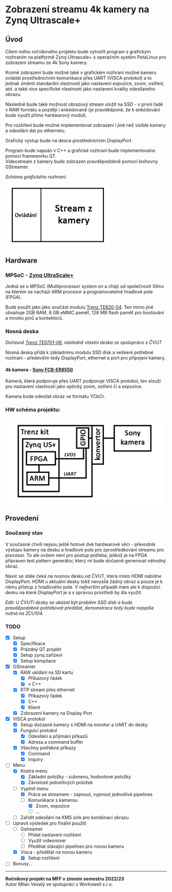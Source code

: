 # Zobrazení streamu 4k kamery na Zynq Ultrascale+

## Úvod

Cílem mého ročníkového projektu bude vytvořit program s grafickým rozhraním na platformě Zynq Ultrascale+ s operačním systém PetaLinux pro zobrazení streamu ze 4k Sony kamery.

Kromě zobrazení bude možné také v grafickém rozhraní možné kameru ovládat prostřednictvím komunikace přes UART (VISCA protokol) a to jednak změnit standardní vlastnosti jako nastavení expozice, zoom, ostření, atd. a také více specifické vlastnosti jako nastavení kvality odesílaného obrazu.

Následně bude také možnost obrazový stream uložit na SSD - v první řadě v RAW formátu a později i enkódovaně (je pravdědponé, že k enkódování bude využit přímo hardwarový modul).

Pro rozšíření bude možné implementovat zobrazení i jiné než visible kamery a odesílání dat po ethernetu.

Grafický výstup bude na desce prostřednictvím DisplayPort.

Program bude napsán v C++ a grafické rozhraní bude implementováno pomocí frameworku QT.  
Videostream z kamery bude zobrazen pravděpodobně pomocí knihovny GStreamer.

*Schéma grafického rozhraní:*

<img src="README.assets/UI.png" alt="UI" style="zoom:60%;" />

## Hardware

### MPSoC - [Zynq UltraScale+](https://www.xilinx.com/products/silicon-devices/soc/zynq-ultrascale-mpsoc.html)

Jedná se o MPSoC (Multiprocessor system on a chip) od společnosti Xilinx na kterém se nachází ARM procesor a programovatelné hradlové pole (FPGA).

Bude použit jako jako součást modulu [Trenz TE820-04](https://wiki.trenz-electronic.de/display/PD/TE0820+TRM). Ten mimo jiné obsahuje 2GB RAM, 8 GB eMMC paměť, 128 MB flash paměť pro bootování a mnoho pinů a kontektorů.

### Nosná deska

*Dočasně [Trenz TE0701-06](https://wiki.trenz-electronic.de/display/PD/TE0701+TRM), následně vlastní deska ze spolupráce s ČVUT*

Nosná deska přidá k základnímu modulu SSD disk a veškeré potřebné rozhraní - především tedy DisplayPort, ethernet a port pro připojení kamery.

#### 4k kamera - [Sony FCB-ER8550](https://www.image-sensing-solutions.eu/FCB-ER8550.html)

Kamerá, která podporuje přes UART podporuje VISCA protokol, ten slouží pro nastavení vlastností jako optický zoom, ostření či a expozice.

Kamera bude odesílat obraz ve formátu YCbCr.

### HW schéma projektu:

<img src="README.assets/Scheme.png" alt="Scheme" style="zoom: 80%;" />

## Provedení

### Současný stav

V současné chvíli nejsou ještě hotové dvě hardwarové věci - převodník výstupu kamery na desku a hradlové pole pro zprostředkování streamu pro procesor. To ale ovšem není pro postup potřeba, jelikož je na FPGA připraven test pattern generátor, který mi bude dočasně generovat náhodný obraz.

Navíc se stále čeká na nosnou desku od ČVUT, která místo HDMI nabídne DisplayPort. HDMI u aktuální desky totiž nevysílá žádný obraz a pouze je k němu přístup z hradlového pole. V nejhorším případě mám ale k dispozici desku na které DisplayPort je a s úpravou prostředí by šla využít.

*Edit: U ČVUTí desky se ukázal být problém SSD disk a bude pravděpodobně potřebovat předělat, demonstrace tedy bude nejspíše nutná na ZCU104.*

### TODO

- [x] Setup
    - [x] Specifikace
    - [x] Prázdný QT projekt
    - [x] Setup zynq zařízení
    - [x] Setup kompilace
- [x] GStreamer
    - [x] RAW ukldání na SD kartu
        - [x] Příkazový řádek
        - [x] v C++
    - [x] RTP stream přes ethernet
        - [x] Příkazový řádek
        - [x] C++
        - [x] Klient
    - [x] Zobrazení kamery na Display Port
- [x] VISCA protokol
    - [x] Setup dočasné kamery s HDMI na monitor a UART do desky
    - [x] Funguící protokol
        - [x] Odesílání a přijímání příkazů
        - [x] Adresa a command buffer
    - [x] Všechny potřebné příkazy
        - [x] Command
        - [x] Inquiry
- [ ] Menu
  - [x] Kostra menu
    - [x] Základní položky - submenu, hodnotové položky
    - [x] Závislosti jednotlivých položek
  - [ ] Vyplnit menu
      - [x] Práce se streamem - zapnout, vypnout jednotlivé pipelines
      - [ ] Komunikace s kamerou
        - [x] Zoom, expozice
        - [ ] ...
  - [ ] Zařídit odesílání na KMS sink pro kombinaci obrazu
- [ ] Upravit výsledek pro finální použití
    - [ ] Gstreamer
        - [ ] Přidat nastavení rozlišení
        - [ ] Využít videomixer
        - [ ] Předělat stávající pipelines pro novou kameru

    - [x] Visca - předělat na novou kameru
        - [x] Setup rozlišení

- [ ] Bonusy...

---

**Ročníkový projekt na MFF v zimním semestru 2022/23**  
Autor Milan Veselý ve spolupráci s Workswell s.r.o.
